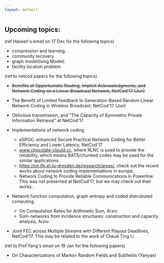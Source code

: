 ```yaml
---
layout: default
---
```


## Upcoming topics:

(ref Haiwen's email on 17 Dec for the following topics)

- compression and learning.
- community recovery.
- graph model(Ising Model).
- facility location problem 

(ref to netcod papers for the following topics)

- ~~Benefits of Opportunistic Routing, Implicit Acknowledgments, and Network Coding on a Linear Broadcast Network, NetCod'17 (Jun)~~
- The Benefit of Limited Feedback to Generation-Based Random Linear Network Coding in Wireless Broadcast, NetCod'17 (Jun)
- Oblivious transmission, and "The Capacity of Symmetric Private Information Retrieval" at NetCod'17
- Implementations of network coding
  - eSPOC: enhanced Secure Practical Network Coding for Better Efficiency and Lower Latency, NetCod'17
  - www.chocolate-clould.cc, where RLNC is used to provide the reliability, which means BATS/chunked codes may be used for the similar applications.
  - https://cn.ifn.et.tu-dresden.de/research/areas/, check out the recent works about network coding implementations in europe. 
  - Network Coding to Provide Reliable Communications in Powerline. This was not presented at NetCod'17, but we may check out their works.
- Network function computation, graph entropy and coded distrubuted computing. 
  - On Computation Rates for Arithmetic Sum, Arxiv.
  - Sum-networks from incidence structures: construction and capacity analysis, Arxiv.

- Joint FEC across Multiple Streams with Different Playout Deadlines, NetCod'17.  This may be related to the work of Cheuk Ting Li.

(ref to Prof.Yang's email on 19 Jan for the following papers)

- On Characterizations of Markov Random Fields and Subfields (Yanyan)

